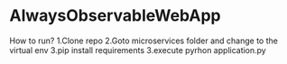 # AlwaysObservableWebApp

How to run?
1.Clone repo
2.Goto microservices folder and change to the virtual env
3.pip install requirements
3.execute pyrhon application.py